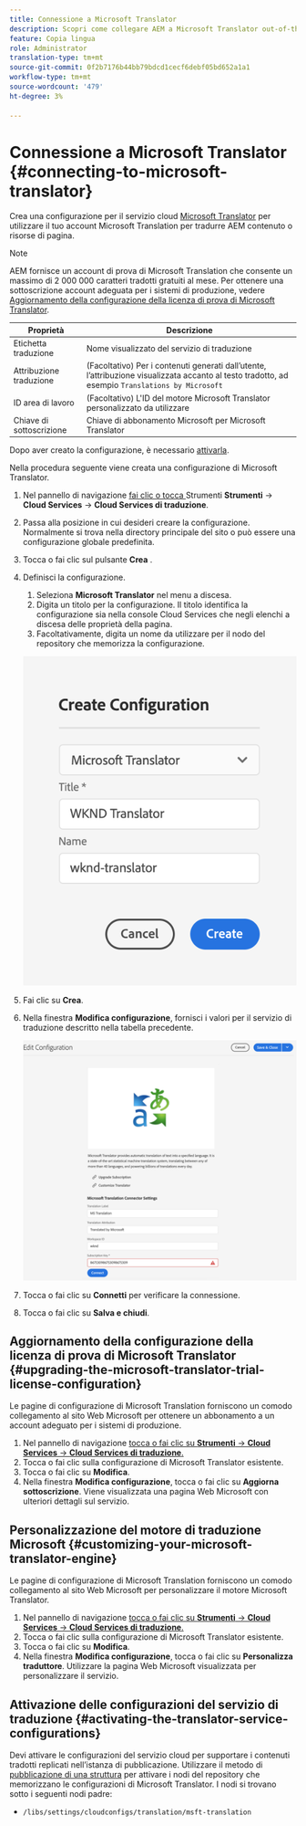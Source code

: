 ```yaml
---
title: Connessione a Microsoft Translator
description: Scopri come collegare AEM a Microsoft Translator out-of-the-box per automatizzare il flusso di lavoro di traduzione.
feature: Copia lingua
role: Administrator
translation-type: tm+mt
source-git-commit: 0f2b7176b44bb79bdcd1cecf6debf05bd652a1a1
workflow-type: tm+mt
source-wordcount: '479'
ht-degree: 3%

---
```



# Connessione a Microsoft Translator {#connecting-to-microsoft-translator}

Crea una configurazione per il servizio cloud [Microsoft Translator](https://hub.microsofttranslator.com) per utilizzare il tuo account Microsoft Translation per tradurre AEM contenuto o risorse di pagina.

>[!NOTE]
>
>AEM fornisce un account di prova di Microsoft Translation che consente un massimo di 2 000 000 caratteri tradotti gratuiti al mese. Per ottenere una sottoscrizione account adeguata per i sistemi di produzione, vedere [Aggiornamento della configurazione della licenza di prova di Microsoft Translator](#upgrading-the-microsoft-translator-trial-license-configuration).

| Proprietà | Descrizione |
|---|---|
| Etichetta traduzione | Nome visualizzato del servizio di traduzione |
| Attribuzione traduzione | (Facoltativo) Per i contenuti generati dall’utente, l’attribuzione visualizzata accanto al testo tradotto, ad esempio `Translations by Microsoft` |
| ID area di lavoro | (Facoltativo) L&#39;ID del motore Microsoft Translator personalizzato da utilizzare |
| Chiave di sottoscrizione | Chiave di abbonamento Microsoft per Microsoft Translator |

Dopo aver creato la configurazione, è necessario [attivarla](#activating-the-translator-service-configurations).

Nella procedura seguente viene creata una configurazione di Microsoft Translator.

1. Nel pannello di navigazione [fai clic o tocca ](/help/sites-cloud/authoring/getting-started/basic-handling.md#first-steps) Strumenti **Strumenti** -> **Cloud Services** -> **Cloud Services di traduzione**.
1. Passa alla posizione in cui desideri creare la configurazione. Normalmente si trova nella directory principale del sito o può essere una configurazione globale predefinita.
1. Tocca o fai clic sul pulsante **Crea** .
1. Definisci la configurazione.
   1. Seleziona **Microsoft Translator** nel menu a discesa.
   1. Digita un titolo per la configurazione. Il titolo identifica la configurazione sia nella console Cloud Services che negli elenchi a discesa delle proprietà della pagina.
   1. Facoltativamente, digita un nome da utilizzare per il nodo del repository che memorizza la configurazione.

   ![Creare una configurazione di traduzione](../assets/create-translation-config.png)

1. Fai clic su **Crea**.
1. Nella finestra **Modifica configurazione**, fornisci i valori per il servizio di traduzione descritto nella tabella precedente.

   ![Modificare la configurazione della traduzione](../assets/edit-translation-config.png)

1. Tocca o fai clic su **Connetti** per verificare la connessione.
1. Tocca o fai clic su **Salva e chiudi**.

## Aggiornamento della configurazione della licenza di prova di Microsoft Translator {#upgrading-the-microsoft-translator-trial-license-configuration}

Le pagine di configurazione di Microsoft Translation forniscono un comodo collegamento al sito Web Microsoft per ottenere un abbonamento a un account adeguato per i sistemi di produzione.

1. Nel pannello di navigazione [tocca o fai clic su **Strumenti** -> **Cloud Services** -> **Cloud Services di traduzione**.](/help/sites-cloud/authoring/getting-started/basic-handling.md#first-steps)
1. Tocca o fai clic sulla configurazione di Microsoft Translator esistente.
1. Tocca o fai clic su **Modifica**.
1. Nella finestra **Modifica configurazione**, tocca o fai clic su **Aggiorna sottoscrizione**. Viene visualizzata una pagina Web Microsoft con ulteriori dettagli sul servizio.

## Personalizzazione del motore di traduzione Microsoft {#customizing-your-microsoft-translator-engine}

Le pagine di configurazione di Microsoft Translation forniscono un comodo collegamento al sito Web Microsoft per personalizzare il motore Microsoft Translator.

1. Nel pannello di navigazione [tocca o fai clic su **Strumenti** -> **Cloud Services** -> **Cloud Services di traduzione**.](/help/sites-cloud/authoring/getting-started/basic-handling.md#first-steps)
1. Tocca o fai clic sulla configurazione di Microsoft Translator esistente.
1. Tocca o fai clic su **Modifica**.
1. Nella finestra **Modifica configurazione**, tocca o fai clic su **Personalizza traduttore**. Utilizzare la pagina Web Microsoft visualizzata per personalizzare il servizio.

## Attivazione delle configurazioni del servizio di traduzione {#activating-the-translator-service-configurations}

Devi attivare le configurazioni del servizio cloud per supportare i contenuti tradotti replicati nell’istanza di pubblicazione. Utilizzare il metodo di [pubblicazione di una struttura](/help/sites-cloud/authoring/fundamentals/publishing-pages.md#publishing-and-unpublishing-a-tree) per attivare i nodi del repository che memorizzano le configurazioni di Microsoft Translator. I nodi si trovano sotto i seguenti nodi padre:

* `/libs/settings/cloudconfigs/translation/msft-translation`
